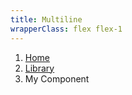 ```yaml
---
title: Multiline
wrapperClass: flex flex-1
---
```


<nav class="vv-breadcrumb 
            vv-breadcrumb--multiline" aria-label="breadcrumbs">
    <ol class="vv-breadcrumb__list">
        <li class="vv-breadcrumb__item">
            <a class="vv-breadcrumb__link" href="#">
                Home
            </a>
        </li>
        <li class="vv-breadcrumb__item">
            <a class="vv-breadcrumb__link" href="#">
                Library
            </a>
        </li>
        <li class="vv-breadcrumb__item-active" aria-current="page">
            My Component
        </li>
    </ol>
</nav>